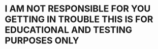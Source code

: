 # I AM NOT RESPONSIBLE FOR YOU GETTING IN TROUBLE THIS IS FOR EDUCATIONAL AND TESTING PURPOSES ONLY

